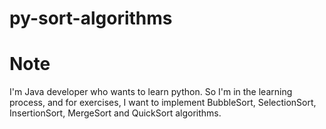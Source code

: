 # py-sort-algorithms

# Note 
I'm Java developer who wants to learn python.
So I'm in the learning process, and for exercises, I want to implement 
BubbleSort, SelectionSort, InsertionSort, MergeSort and QuickSort algorithms.